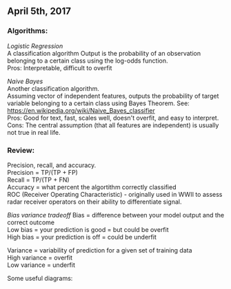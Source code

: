 ## April 5th, 2017

### Algorithms:
_Logistic Regression_  
A classification algorithm 
Output is the probability of an observation belonging to a certain class using the log-odds function.   
Pros: Interpretable, difficult to overfit

_Naive Bayes_   
Another classification algorithm.  
Assuming vector of independent features, outputs the probability of target variable belonging to a certain class using Bayes Theorem. 
See: https://en.wikipedia.org/wiki/Naive_Bayes_classifier   
Pros: Good for text, fast, scales well, doesn't overfit, and easy to interpret.   
Cons: The central assumption (that all features are independent) is usually not true in real life.

### Review:  
Precision, recall, and accuracy.   
Precision = TP/(TP + FP)    
Recall = TP/(TP + FN)    
Accuracy = what percent the algortithm correctly classified    
ROC (Receiver Operating Characteristic) - originally used in WWII to assess radar receiver operators on their ability to differentiate signal. 

_Bias variance tradeoff_
Bias = difference between your model output and the correct outcome   
Low bias = your prediction is good = but could be overfit   
High bias = your prediction is off = could be underfit   

Variance = variability of prediction for a given set of training data   
High variance = overfit    
Low variance = underfit    

Some useful diagrams:   
